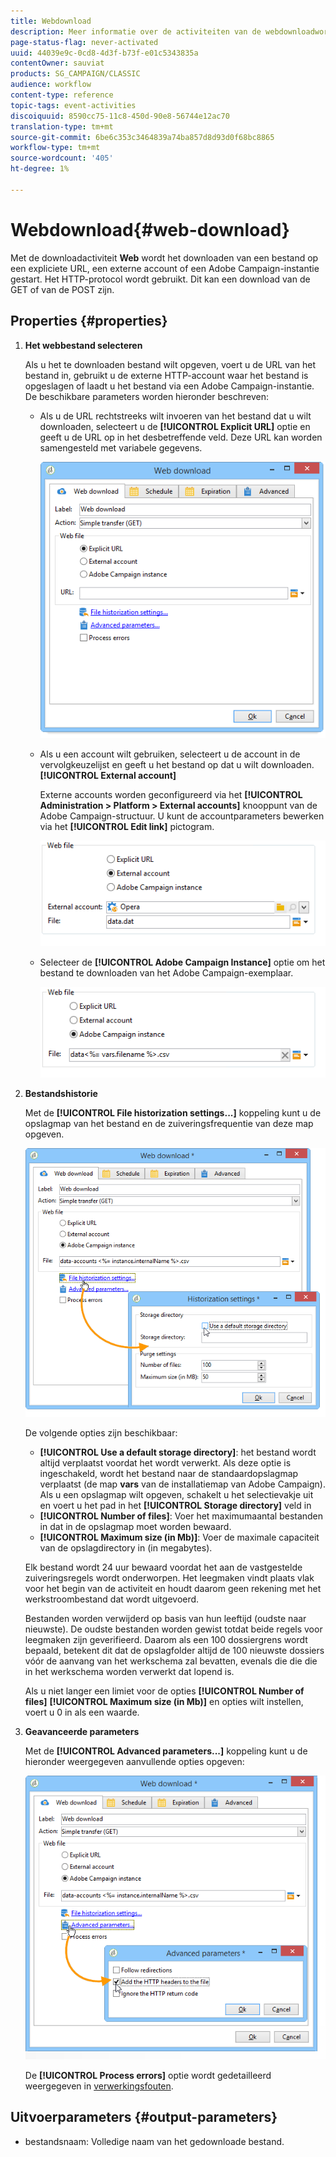 ```yaml
---
title: Webdownload
description: Meer informatie over de activiteiten van de webdownloadworkflow
page-status-flag: never-activated
uuid: 44039e9c-0cd8-4d3f-b73f-e01c5343835a
contentOwner: sauviat
products: SG_CAMPAIGN/CLASSIC
audience: workflow
content-type: reference
topic-tags: event-activities
discoiquuid: 8590cc75-11c8-450d-90e8-56744e12ac70
translation-type: tm+mt
source-git-commit: 6be6c353c3464839a74ba857d8d93d0f68bc8865
workflow-type: tm+mt
source-wordcount: '405'
ht-degree: 1%

---
```



# Webdownload{#web-download}

Met de downloadactiviteit **Web** wordt het downloaden van een bestand op een expliciete URL, een externe account of een Adobe Campaign-instantie gestart. Het HTTP-protocol wordt gebruikt. Dit kan een download van de GET of van de POST zijn.

## Properties {#properties}

1. **Het webbestand selecteren**

   Als u het te downloaden bestand wilt opgeven, voert u de URL van het bestand in, gebruikt u de externe HTTP-account waar het bestand is opgeslagen of laadt u het bestand via een Adobe Campaign-instantie. De beschikbare parameters worden hieronder beschreven:

   * Als u de URL rechtstreeks wilt invoeren van het bestand dat u wilt downloaden, selecteert u de **[!UICONTROL Explicit URL]** optie en geeft u de URL op in het desbetreffende veld. Deze URL kan worden samengesteld met variabele gegevens.

      ![](assets/download_web_edit.png)

   * Als u een account wilt gebruiken, selecteert u de account in de vervolgkeuzelijst en geeft u het bestand op dat u wilt downloaden. **[!UICONTROL External account]**

      Externe accounts worden geconfigureerd via het **[!UICONTROL Administration > Platform > External accounts]** knooppunt van de Adobe Campaign-structuur. U kunt de accountparameters bewerken via het **[!UICONTROL Edit link]** pictogram.

      ![](assets/download_web_edit_external.png)

   * Selecteer de **[!UICONTROL Adobe Campaign Instance]** optie om het bestand te downloaden van het Adobe Campaign-exemplaar.

      ![](assets/download_web_edit_instance.png)

1. **Bestandshistorie**

   Met de **[!UICONTROL File historization settings...]** koppeling kunt u de opslagmap van het bestand en de zuiveringsfrequentie van deze map opgeven.

   ![](assets/download_web_edit_hist.png)

   De volgende opties zijn beschikbaar:

   * **[!UICONTROL Use a default storage directory]**: het bestand wordt altijd verplaatst voordat het wordt verwerkt. Als deze optie is ingeschakeld, wordt het bestand naar de standaardopslagmap verplaatst (de map **vars** van de installatiemap van Adobe Campaign). Als u een opslagmap wilt opgeven, schakelt u het selectievakje uit en voert u het pad in het **[!UICONTROL Storage directory]** veld in
   * **[!UICONTROL Number of files]**: Voer het maximumaantal bestanden in dat in de opslagmap moet worden bewaard.
   * **[!UICONTROL Maximum size (in Mb)]**: Voer de maximale capaciteit van de opslagdirectory in (in megabytes).

   Elk bestand wordt 24 uur bewaard voordat het aan de vastgestelde zuiveringsregels wordt onderworpen. Het leegmaken vindt plaats vlak voor het begin van de activiteit en houdt daarom geen rekening met het werkstroombestand dat wordt uitgevoerd.

   Bestanden worden verwijderd op basis van hun leeftijd (oudste naar nieuwste). De oudste bestanden worden gewist totdat beide regels voor leegmaken zijn geverifieerd. Daarom als een 100 dossiergrens wordt bepaald, betekent dit dat de opslagfolder altijd de 100 nieuwste dossiers vóór de aanvang van het werkschema zal bevatten, evenals die die die in het werkschema worden verwerkt dat lopend is.

   Als u niet langer een limiet voor de opties **[!UICONTROL Number of files]** **[!UICONTROL Maximum size (in Mb)]** en opties wilt instellen, voert u 0 in als een waarde.

1. **Geavanceerde parameters**

   Met de **[!UICONTROL Advanced parameters...]** koppeling kunt u de hieronder weergegeven aanvullende opties opgeven:

   ![](assets/download_web_edit_advanced.png)

   De **[!UICONTROL Process errors]** optie wordt gedetailleerd weergegeven in [verwerkingsfouten](../../workflow/using/monitoring-workflow-execution.md#processing-errors).

## Uitvoerparameters {#output-parameters}

* bestandsnaam: Volledige naam van het gedownloade bestand.
